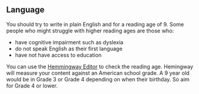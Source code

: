 ## Language

You should try to write in plain English and for a reading age of 9. Some people who might struggle with higher reading ages are those who:
- have cognitive impairment such as dyslexia
- do not speak English as their first language
- have not have access to education

You can use the [Hemmingway Editor](https://hemingwayapp.com/) to check the reading age. Hemingway will measure your content against an American school grade. A 9 year old would be in Grade 3 or Grade 4 depending on when their birthday. So aim for Grade 4 or lower.